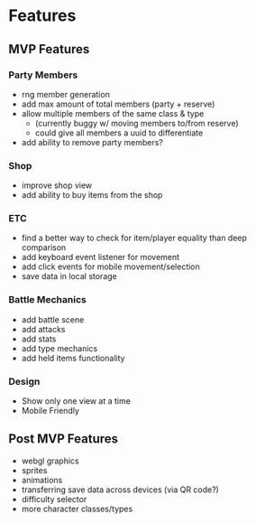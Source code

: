 # Features
## MVP Features
### Party Members
- rng member generation
- add max amount of total members (party + reserve)
- allow multiple members of the same class & type
  - (currently buggy w/ moving members to/from reserve)
  - could give all members a uuid to differentiate
- add ability to remove party members?

### Shop
- improve shop view
- add ability to buy items from the shop

### ETC
- find a better way to check for item/player equality than deep comparison
- add keyboard event listener for movement
- add click events for mobile movement/selection
- save data in local storage

### Battle Mechanics
- add battle scene
- add attacks
- add stats
- add type mechanics
- add held items functionality

### Design
- Show only one view at a time
- Mobile Friendly

## Post MVP Features
- webgl graphics
- sprites
- animations
- transferring save data across devices (via QR code?)
- difficulty selector
- more character classes/types
